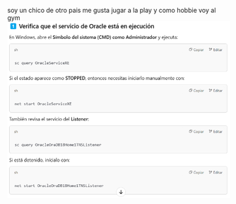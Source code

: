 soy un chico de otro pais
me gusta jugar a la play
y como hobbie voy al gym
![tarea](https://github.com/Leopro2002/MIPRIMERREPOSITORIO/blob/main/Screenshot%202025-02-20%20152839.png)
